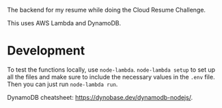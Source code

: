 The backend for my resume while doing the Cloud Resume Challenge.

This uses AWS Lambda and DynamoDB.

# Development

To test the functions locally, use `node-lambda`. `node-lambda setup` to set up all the files and make sure to include the necessary values in the `.env` file. Then you can just run `node-lambda run`.

DynamoDB cheatsheet: https://dynobase.dev/dynamodb-nodejs/.
